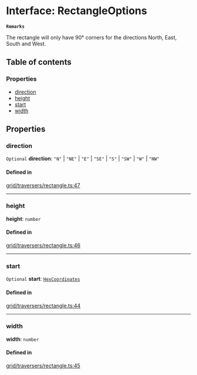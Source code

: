# Interface: RectangleOptions

**`Remarks`**

The rectangle will only have 90° corners for the directions North, East, South and West.

## Table of contents

### Properties

- [direction](RectangleOptions.md#direction)
- [height](RectangleOptions.md#height)
- [start](RectangleOptions.md#start)
- [width](RectangleOptions.md#width)

## Properties

### <a id="direction" name="direction"></a> direction

 `Optional` **direction**: ``"N"`` \| ``"NE"`` \| ``"E"`` \| ``"SE"`` \| ``"S"`` \| ``"SW"`` \| ``"W"`` \| ``"NW"``

#### Defined in

[grid/traversers/rectangle.ts:47](https://github.com/flauwekeul/honeycomb/blob/master/src/grid/traversers/rectangle.ts#L47)

___

### <a id="height" name="height"></a> height

 **height**: `number`

#### Defined in

[grid/traversers/rectangle.ts:46](https://github.com/flauwekeul/honeycomb/blob/master/src/grid/traversers/rectangle.ts#L46)

___

### <a id="start" name="start"></a> start

 `Optional` **start**: [`HexCoordinates`](../index.md#HexCoordinates)

#### Defined in

[grid/traversers/rectangle.ts:44](https://github.com/flauwekeul/honeycomb/blob/master/src/grid/traversers/rectangle.ts#L44)

___

### <a id="width" name="width"></a> width

 **width**: `number`

#### Defined in

[grid/traversers/rectangle.ts:45](https://github.com/flauwekeul/honeycomb/blob/master/src/grid/traversers/rectangle.ts#L45)
